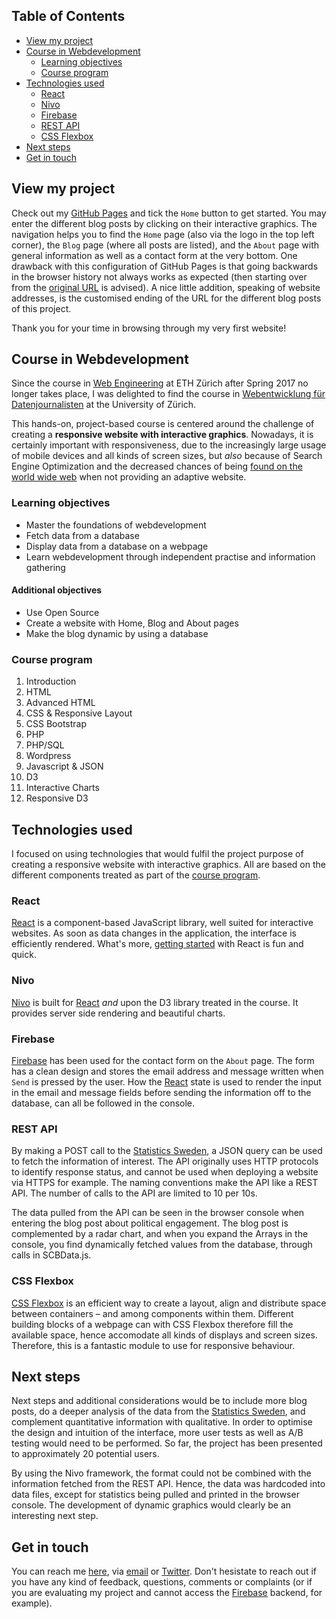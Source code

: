 

## Table of Contents

- [View my project](#view-my-project)
- [Course in Webdevelopment](#course-in-webdevelopment)
  - [Learning objectives](#learning-objectives)
  - [Course program](#course-program)
- [Technologies used](#technologies-used)
  - [React](#react)
  - [Nivo](#nivo)
  - [Firebase](#firebase)
  - [REST API](#rest-api)
  - [CSS Flexbox](#css-flexbox)
- [Next steps](#next-steps)
- [Get in touch](#get-in-touch)

## View my project

Check out my [GitHub Pages](https://sarakinell.github.io/thevisproject/) and tick the `Home` button to get started. You may enter the different blog posts by clicking on their interactive graphics. The navigation helps you to find the `Home` page (also via the logo in the top left corner), the `Blog` page (where all posts are listed), and the `About` page with general information as well as a contact form at the very bottom. One drawback with this configuration of GitHub Pages is that going backwards in the browser history not always works as expected (then starting over from the [original URL](https://sarakinell.github.io/thevisproject/) is advised). A nice little addition, speaking of website addresses, is the customised ending of the URL for the different blog posts of this project.

Thank you for your time in browsing through my very first website!


## Course in Webdevelopment

Since the course in [Web Engineering](https://globis.ethz.ch/#!/course/web-engineering-2017/) at ETH Zürich after Spring 2017 no longer takes place, I was delighted to find the course in [Webentwicklung für Datenjournalisten](https://studentservices.uzh.ch/uzh/anonym/vvz/index.html#/details/2017/004/E/50875305) at the University of Zürich.

This hands-on, project-based course is centered around the challenge of creating a **responsive website with interactive graphics**. Nowadays, it is certainly important with responsiveness, due to the increasingly large usage of mobile devices and all kinds of screen sizes, but _also_ because of Search Engine Optimization and the decreased chances of being [found on the world wide web](https://moz.com/blog/mobile-first-indexing-seo) when not providing an adaptive website.

### Learning objectives

- Master the foundations of webdevelopment
- Fetch data from a database
- Display data from a database on a webpage
- Learn webdevelopment through independent practise and information gathering


#### Additional objectives

- Use Open Source
- Create a website with Home, Blog and About pages
- Make the blog dynamic by using a database


### Course program

1.  Introduction
2.  HTML
3.  Advanced HTML
4.  CSS & Responsive Layout
5.  CSS Bootstrap
6.  PHP
7.  PHP/SQL
8.  Wordpress
9.  Javascript & JSON
10. D3
11. Interactive Charts
12. Responsive D3


## Technologies used

I focused on using technologies that would fulfil the project purpose of creating a responsive website with interactive graphics. All are based on the different components treated as part of the [course program](#course-program).


### React

[React](https://reactjs.org/) is a component-based JavaScript library, well suited for interactive websites. As soon as data changes in the application, the interface is efficiently rendered. What's more, [getting started](https://reactjs.org/docs/hello-world.html) with React is fun and quick.


### Nivo

[Nivo](https://nivo.rocks/) is built for [React](#react) _and_ upon the D3 library treated in the course. It provides server side rendering and beautiful charts.


### Firebase

[Firebase](https://firebase.google.com/) has been used for the contact form on the `About` page. The form has a clean design and stores the email address and message written when `Send` is pressed by the user. How the [React](#react) state is used to render the input in the email and message fields before sending the information off to the database, can all be followed in the console.


### REST API

By making a POST call to the [Statistics Sweden](https://www.scb.se/en/), a JSON query can be used to fetch the information of interest. The API originally uses HTTP protocols to identify response status, and cannot be used when deploying a website via HTTPS for example. The naming conventions make the API like a REST API. The number of calls to the API are limited to 10 per 10s.

The data pulled from the API can be seen in the browser console when entering the blog post about political engagement. The blog post is complemented by a radar chart, and when you expand the Arrays in the console, you find dynamically fetched values from the database, through calls in SCBData.js.


### CSS Flexbox

[CSS Flexbox](https://css-tricks.com/snippets/css/a-guide-to-flexbox/) is an efficient way to create a layout, align and distribute space between containers – and among components within them. Different building blocks of a webpage can with CSS Flexbox therefore fill the available space, hence accomodate all kinds of displays and screen sizes. Therefore, this is a fantastic module to use for responsive behaviour. 


## Next steps

Next steps and additional considerations would be to include more blog posts, do a deeper analysis of the data from the [ Statistics Sweden](https://www.scb.se/en/), and complement quantitative information with qualitative. In order to optimise the design and intuition of the interface, more user tests as well as A/B testing would need to be performed. So far, the project has been presented to approximately 20 potential users.

By using the Nivo framework, the format could not be combined with the information fetched from the REST API. Hence, the data was hardcoded into data files, except for statistics being pulled and printed in the browser console. The development of dynamic graphics would clearly be an interesting next step.


## Get in touch

You can reach me [here](https://github.com/sarakinell), via [email](mailto:skinell@ethz.ch) or [Twitter](https://twitter.com/sarakinell). Don't hesistate to reach out if you have any kind of feedback, questions, comments or complaints (or if you are evaluating my project and cannot access the [Firebase](https://firebase.google.com/) backend, for example).

